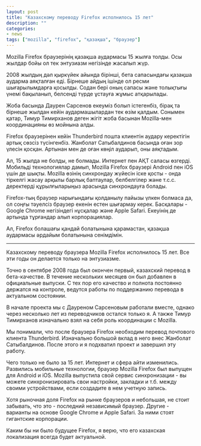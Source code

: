 ```yaml
---
layout: post
title: "Казахскому переводу Firefox исполнилось 15 лет"
description: ""
categories:
- news
tags: ["mozilla", "firefox", "қазақша", "браузер"]
---
```


Mozilla Firefox браузерінің қазақша аудармасы 15 жылға толды. Осы жылдар бойы ол тек энтузиазм негізінде жасалып жүр.

2008 жылдың дәл қыркүйек айында бірінші, бета сапасындағы қазақша аударма аяқталған еді. Бірнеше айдың ішінде ол ресми шығарылымдарға қосылды. Содан бері оның сапасы және толықтығы үнемі бақыланып, белсенді түрде ұстауға жұмыс атқарылады.

Жоба басында Даурен Сарсенов екеуміз болып істегенбіз, бірақ та бірнеше жылдан кейін аудармашылардан тек өзім қалдым. Сонымен қатар, Тимур Тимирханов деген жігіт жоба басынан Mozilla-мен координацияны өз мойнына алды.

Firefox браузерінен кейін Thunderbird пошта клиентін аудару керектігін артық сөзсіз түсінгенбіз. Жанболат Сатыбалдинов басында оған зор үлесін қосқан. Артынан мен де оған көңіл аударып, оны аяқтадым.

Ал, 15 жылда не болды, не болмады. Интернет пен АҚТ саласы өзгерді. Мобильді технологиялар дамып, Mozilla Firefox браузері Android пен iOS үшін де шықты. Mozilla өзінің синхрондау жүйесін іске қосты - онда тіркелгі жасау арқылы барлық баптаулар, белбелгілер және т.с.с. деректерді құрылғыларыңыз арасында синхрондауға болады.

Firefox-тың браузер нарығындағы қолданылу пайызы үлкен болмаса да, ол соңғы тәуелсіз браузер екенін естен шығармау керек. Басқалары - Google Chrome негізіндегі нұсқалар және Apple Safari. Екеуінің де артында тұрғандар алып корпорациялар.

Ал, Firefox болашағы қандай болатынына қарамастан, қазақша аудармасы әрдайым болатынына сенімдімін.

---


Казахскому переводу браузера Mozilla Firefox исполнилось 15 лет. Все эти годы он делается только на энтузиазме.

Точно в сентябре 2008 года был окончен первый, казахский перевод в бета-качестве. В течение нескольких месяцев он был добавлен в официальные выпуски. С тех пор его качество и полнота постоянно держатся на контроле, ведутся работы по поддержанию перевода в актуальном состоянии.

В начале проекта мы с Дауреном Сарсеновым работали вместе, однако через несколько лет из переводчиков остался только я. А также Тимур Тимирханов изначально взял на себя роль координации с Mozilla.

Мы понимали, что после браузера Firefox необходим перевод почтового клиента Thunderbird. Изначально большой вклад в него внес Жанболат Сатыбалдинов. После этого и я подхватил проект и завершил эту работу.

Чего только не было за 15 лет. Интернет и сфера айти изменились. Развились мобильные технологии, браузер Mozilla Firefox был выпущен для Android и iOS. Mozilla выпустила свой сервис синхронизации - вы можете синхронизировать свои настройки, закладки и т.б. между своими устройствами, если создадите в нем учетную запись.

Хотя рыночная доля Firefox на рынке браузеров и небольшая, не стоит забывать, что это - последний независимый браузер. Другие - варианты на основе Google Chrome и Apple Safari. За ними стоят гигантские корпорации.

Каким бы ни было будущее Firefox, я верю, что его казахская локализация всегда будет актуальной.
